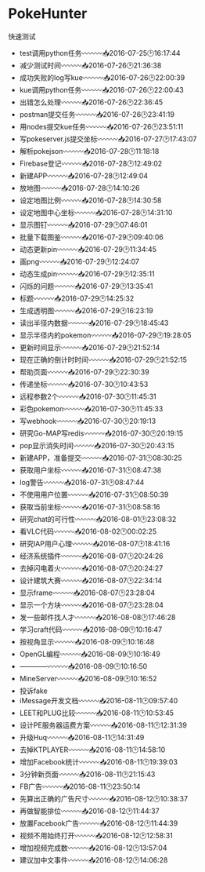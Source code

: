 # PokeHunter
快速测试
* test调用python任务〰〰〰📥2016-07-25🕑16:17:44
* 减少测试时间〰〰〰📥2016-07-26🕑21:36:38
* 成功失败的log写kue〰〰〰📥2016-07-26🕑22:00:39
* kue调用python任务〰〰〰📥2016-07-26🕑22:00:43
* 出错怎么处理〰〰〰📥2016-07-26🕑22:36:45
* postman提交任务〰〰〰📥2016-07-26🕑23:41:19
* 用nodes提交kue任务〰〰〰📥2016-07-26🕑23:51:11
* 写pokeserver.js提交坐标〰〰〰📥2016-07-27🕑17:43:07
* 解析pokejson〰〰〰📥2016-07-28🕑11:18:18
* Firebase登记〰〰〰📥2016-07-28🕑12:49:02
* 新建APP〰〰〰📥2016-07-28🕑12:49:04
* 放地图〰〰〰📥2016-07-28🕑14:10:26
* 设定地图比例〰〰〰📥2016-07-28🕑14:30:58
* 设定地图中心坐标〰〰〰📥2016-07-28🕑14:31:10
* 显示图钉〰〰〰📥2016-07-29🕑07:46:01
* 批量下载图鉴〰〰〰📥2016-07-29🕑09:40:06
* 动态更新pin〰〰〰📥2016-07-29🕑11:34:45
* 画png〰〰〰📥2016-07-29🕑12:24:07
* 动态生成pin〰〰〰📥2016-07-29🕑12:35:11
* 闪烁的问题〰〰〰📥2016-07-29🕑13:35:41
* 标题〰〰〰📥2016-07-29🕑14:25:32
* 生成透明图〰〰〰📥2016-07-29🕑16:23:19
* 读出半径内数据〰〰〰📥2016-07-29🕑18:45:43
* 显示半径内的pokemon〰〰〰📥2016-07-29🕑19:28:05
* 更新时间显示〰〰〰📥2016-07-29🕑21:52:14
* 现在正确的倒计时时间〰〰〰📥2016-07-29🕑21:52:15
* 帮助页面〰〰〰📥2016-07-29🕑22:30:39
* 传递坐标〰〰〰📥2016-07-30🕑10:43:53
* 远程参数2个〰〰〰📥2016-07-30🕑11:45:31
* 彩色pokemon〰〰〰📥2016-07-30🕑11:45:33
* 写webhook〰〰〰📥2016-07-30🕑20:19:13
* 研究Go-MAP写redis〰〰〰📥2016-07-30🕑20:19:15
* pop显示消失时间〰〰〰📥2016-07-30🕑20:43:15
* 新建APP，准备提交〰〰〰📥2016-07-31🕑08:30:25
* 获取用户坐标〰〰〰📥2016-07-31🕑08:47:38
* log警告〰〰〰📥2016-07-31🕑08:47:44
* 不使用用户位置〰〰〰📥2016-07-31🕑08:50:39
* 获取当前坐标〰〰〰📥2016-07-31🕑08:58:16
* 研究chat的可行性〰〰〰📥2016-08-01🕑23:08:32
* 看VLC代码〰〰〰📥2016-08-02🕑00:02:25
* 研究IAP用户心理〰〰〰📥2016-08-07🕑18:41:16
* 经济系统插件〰〰〰📥2016-08-07🕑20:24:26
* 去掉闪电着火〰〰〰📥2016-08-07🕑20:24:27
* 设计建筑大赛〰〰〰📥2016-08-07🕑22:34:14
* 显示frame〰〰〰📥2016-08-07🕑23:28:04
* 显示一个方块〰〰〰📥2016-08-07🕑23:28:04
* 发一些邮件找人才〰〰〰📥2016-08-08🕑17:46:28
* 学习craft代码〰〰〰📥2016-08-09🕑10:16:47
* 按视角显示〰〰〰📥2016-08-09🕑10:16:48
* OpenGL编程〰〰〰📥2016-08-09🕑10:16:49
* ————〰〰〰📥2016-08-09🕑10:16:50
* MineServer〰〰〰📥2016-08-09🕑10:16:52
* 投诉fake
* iMessage开发文档〰〰〰📥2016-08-11🕑09:57:40
* LEET和PLUG比较〰〰〰📥2016-08-11🕑10:53:45
* 设计PE服务器运费方案〰〰〰📥2016-08-11🕑12:31:39
* 升级Huq〰〰〰📥2016-08-11🕑14:31:49
* 去掉KTPLAYER〰〰〰📥2016-08-11🕑14:58:10
* 增加Facebook统计〰〰〰📥2016-08-11🕑19:39:03
* 3分钟新页面〰〰〰📥2016-08-11🕑21:15:43
* FB广告〰〰〰📥2016-08-11🕑23:50:14
* 先算出正确的广告尺寸〰〰〰📥2016-08-12🕑10:38:37
* 再做智能排位〰〰〰📥2016-08-12🕑11:44:37
* 放置Facebook广告〰〰〰📥2016-08-12🕑11:44:39
* 视频不用始终打开〰〰〰📥2016-08-12🕑12:58:31
* 增加视频完成数〰〰〰📥2016-08-12🕑13:57:04
* 建议加中文事件〰〰〰📥2016-08-12🕑14:06:28
